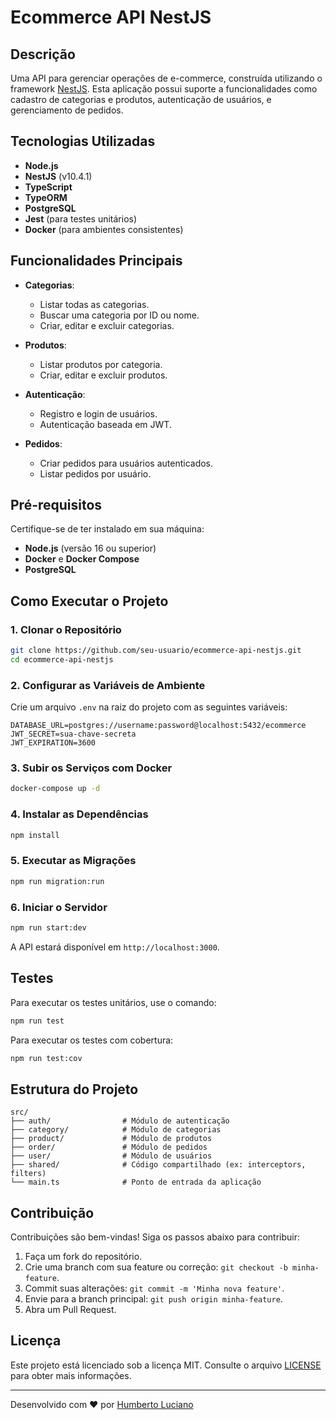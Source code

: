 # Ecommerce API NestJS

## Descrição
Uma API para gerenciar operações de e-commerce, construída utilizando o framework [NestJS](https://nestjs.com/). Esta aplicação possui suporte a funcionalidades como cadastro de categorias e produtos, autenticação de usuários, e gerenciamento de pedidos.

## Tecnologias Utilizadas

- **Node.js**
- **NestJS** (v10.4.1)
- **TypeScript**
- **TypeORM**
- **PostgreSQL**
- **Jest** (para testes unitários)
- **Docker** (para ambientes consistentes)

## Funcionalidades Principais

- **Categorias**:
  - Listar todas as categorias.
  - Buscar uma categoria por ID ou nome.
  - Criar, editar e excluir categorias.

- **Produtos**:
  - Listar produtos por categoria.
  - Criar, editar e excluir produtos.

- **Autenticação**:
  - Registro e login de usuários.
  - Autenticação baseada em JWT.

- **Pedidos**:
  - Criar pedidos para usuários autenticados.
  - Listar pedidos por usuário.

## Pré-requisitos

Certifique-se de ter instalado em sua máquina:

- **Node.js** (versão 16 ou superior)
- **Docker** e **Docker Compose**
- **PostgreSQL**

## Como Executar o Projeto

### 1. Clonar o Repositório

```bash
git clone https://github.com/seu-usuario/ecommerce-api-nestjs.git
cd ecommerce-api-nestjs
```

### 2. Configurar as Variáveis de Ambiente

Crie um arquivo `.env` na raiz do projeto com as seguintes variáveis:

```env
DATABASE_URL=postgres://username:password@localhost:5432/ecommerce
JWT_SECRET=sua-chave-secreta
JWT_EXPIRATION=3600
```

### 3. Subir os Serviços com Docker

```bash
docker-compose up -d
```

### 4. Instalar as Dependências

```bash
npm install
```

### 5. Executar as Migrações

```bash
npm run migration:run
```

### 6. Iniciar o Servidor

```bash
npm run start:dev
```

A API estará disponível em `http://localhost:3000`.

## Testes

Para executar os testes unitários, use o comando:

```bash
npm run test
```

Para executar os testes com cobertura:

```bash
npm run test:cov
```

## Estrutura do Projeto

```plaintext
src/
├── auth/                # Módulo de autenticação
├── category/            # Módulo de categorias
├── product/             # Módulo de produtos
├── order/               # Módulo de pedidos
├── user/                # Módulo de usuários
├── shared/              # Código compartilhado (ex: interceptors, filters)
└── main.ts              # Ponto de entrada da aplicação
```

## Contribuição

Contribuições são bem-vindas! Siga os passos abaixo para contribuir:

1. Faça um fork do repositório.
2. Crie uma branch com sua feature ou correção: `git checkout -b minha-feature`.
3. Commit suas alterações: `git commit -m 'Minha nova feature'`.
4. Envie para a branch principal: `git push origin minha-feature`.
5. Abra um Pull Request.

## Licença

Este projeto está licenciado sob a licença MIT. Consulte o arquivo [LICENSE](./LICENSE) para obter mais informações.

---

Desenvolvido com ❤️ por [Humberto Luciano](https://github.com/Humberto08)